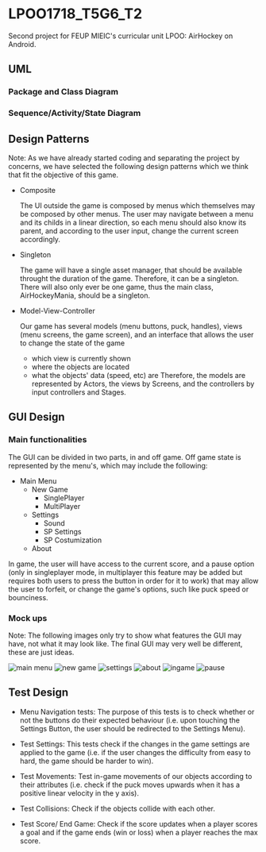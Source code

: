 # LPOO1718_T5G6_T2
Second project for FEUP MIEIC's curricular unit LPOO: AirHockey on Android.

## UML

### Package and Class Diagram

### Sequence/Activity/State Diagram

## Design Patterns

Note: As we have already started coding and separating the project by concerns, we have selected the following design patterns which we think that fit the objective of this game.

- Composite

  The UI outside the game is composed by menus which themselves may be composed by other menus. The user may navigate between a menu and its childs in a linear direction, so each menu should also know its parent, and according to the user input, change the current screen accordingly.
  
- Singleton

  The game will have a single asset manager, that should be available throught the duration of the game. Therefore, it can be a singleton.
  There will also only ever be one game, thus the main class, AirHockeyMania, should be a singleton.
  
- Model-View-Controller

  Our game has several models (menu buttons, puck, handles), views (menu screens, the game screen), and an interface that allows the user to change the state of the game
    - which view is currently shown
    - where the objects are located
    - what the objects' data (speed, etc) are
  Therefore, the models are represented by Actors, the views by Screens, and the controllers by input controllers and Stages.
  

## GUI Design

### Main functionalities
The GUI can be divided in two parts, in and off game.
Off game state is represented by the menu's, which may include the following:

- Main Menu
  - New Game
    - SinglePlayer
    - MultiPlayer
  - Settings
    - Sound
    - SP Settings
    - SP Costumization
  - About
  
In game, the user will have access to the current score, and a pause option (only in singleplayer mode, in multiplayer this feature may be added but requires both users to press the button in order for it to work) that may allow the user to forfeit, or change the game's options, such like puck speed or bounciness.

### Mock ups

Note: The following images only try to show what features the GUI may have, not what it may look like. The final GUI may very well be different, these are just ideas.

![main menu](https://github.com/CiscoFrisco/LPOO1718_T5G6_T2/blob/master/res/menu-mockups/main.png "Main Menu")
![new game](https://github.com/CiscoFrisco/LPOO1718_T5G6_T2/blob/master/res/menu-mockups/new.png "New Game")
![settings](https://github.com/CiscoFrisco/LPOO1718_T5G6_T2/blob/master/res/menu-mockups/settings.png "Settings")
![about](https://github.com/CiscoFrisco/LPOO1718_T5G6_T2/blob/master/res/menu-mockups/about.png "About")
![ingame](https://github.com/CiscoFrisco/LPOO1718_T5G6_T2/blob/master/res/menu-mockups/ingame.png "In Game")
![pause](https://github.com/CiscoFrisco/LPOO1718_T5G6_T2/blob/master/res/menu-mockups/pause.png "Pause")

## Test Design

- Menu Navigation tests: The purpose of this tests is to check whether or not the buttons do their expected behaviour (i.e. upon touching the Settings Button, the user should be redirected to the Settings Menu).

- Test Settings: This tests check if the changes in the game settings are applied to the game (i.e. if the user changes the difficulty
from easy to hard, the game should be harder to win).

- Test Movements: Test in-game movements of our objects according to their attributes (i.e. check if the puck moves upwards when it has a positive linear velocity in the y axis).

- Test Collisions: Check if the objects collide with each other.

- Test Score/ End Game: Check if the score updates when a player scores a goal and if the game ends (win or loss) when a player reaches the max score. 
